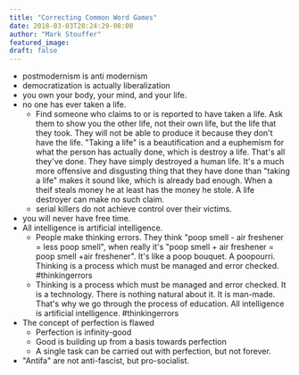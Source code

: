 ```yaml
---
title: "Correcting Common Word Games"
date: 2018-03-03T20:24:29-08:00
author: "Mark Stouffer"
featured_image:
draft: false
---
```

- postmodernism is anti modernism
- democratization is actually liberalization
- you own your body, your mind, and your life.
- no one has ever taken a life.
  - Find someone who claims to or is reported to have taken a life. Ask them to show you the other life, not their own life, but the life that they took. They will not be able to produce it because they don't have the life. "Taking a life" is a beautification and a euphemism for what the person has actually done, which is destroy a life. That's all they've done. They have simply destroyed a human life. It's a much more offensive and disgusting thing that they have done than "taking a life" makes it sound like, which is already bad enough. When a theif steals money he at least has the money he stole. A life destroyer can make no such claim.
  - serial killers do not achieve control over their victims.
- you will never have free time.
- All intelligence is artificial intelligence.
  - People make thinking errors. They think "poop smell - air freshener = less poop smell", when really it's "poop smell + air freshener = poop smell +air freshener". It's like a poop bouquet. A poopourri. Thinking is a process which must be managed and error checked. #thinkingerrors
  - Thinking is a process which must be managed and error checked. It is a technology. There is nothing natural about it. It is man-made. That's why we go through the process of education. All intelligence is artificial intelligence. #thinkingerrors
- The concept of perfection is flawed
  - Perfection is infinity-good
  - Good is building up from a basis towards perfection
  - A single task can be carried out with perfection, but not forever.
- "Antifa" are not anti-fascist, but pro-socialist.